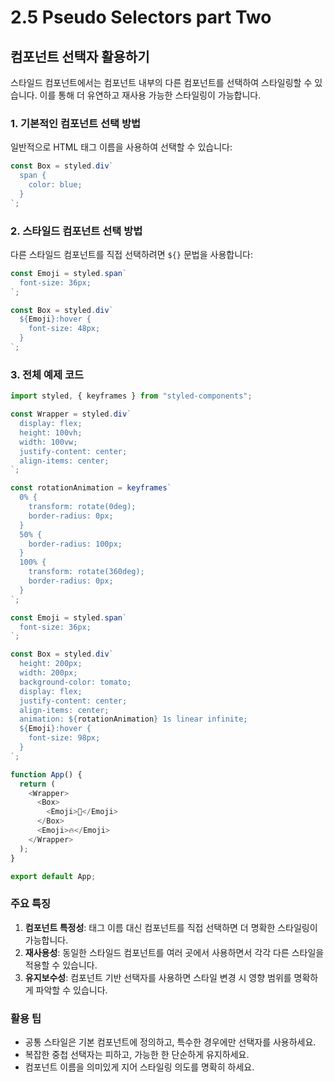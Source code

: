 # 2.5 Pseudo Selectors part Two

## 컴포넌트 선택자 활용하기

스타일드 컴포넌트에서는 컴포넌트 내부의 다른 컴포넌트를 선택하여 스타일링할 수 있습니다. 이를 통해 더 유연하고 재사용 가능한 스타일링이 가능합니다.

### 1. 기본적인 컴포넌트 선택 방법

일반적으로 HTML 태그 이름을 사용하여 선택할 수 있습니다:

```js
const Box = styled.div`
  span {
    color: blue;
  }
`;
```

### 2. 스타일드 컴포넌트 선택 방법

다른 스타일드 컴포넌트를 직접 선택하려면 `${}` 문법을 사용합니다:

```js
const Emoji = styled.span`
  font-size: 36px;
`;

const Box = styled.div`
  ${Emoji}:hover {
    font-size: 48px;
  }
`;
```

### 3. 전체 예제 코드

```js
import styled, { keyframes } from "styled-components";

const Wrapper = styled.div`
  display: flex;
  height: 100vh;
  width: 100vw;
  justify-content: center;
  align-items: center;
`;

const rotationAnimation = keyframes`
  0% {
    transform: rotate(0deg);
    border-radius: 0px;
  }
  50% {
    border-radius: 100px;
  }
  100% {
    transform: rotate(360deg);
    border-radius: 0px;
  }
`;

const Emoji = styled.span`
  font-size: 36px;
`;

const Box = styled.div`
  height: 200px;
  width: 200px;
  background-color: tomato;
  display: flex;
  justify-content: center;
  align-items: center;
  animation: ${rotationAnimation} 1s linear infinite;
  ${Emoji}:hover {
    font-size: 98px;
  }
`;

function App() {
  return (
    <Wrapper>
      <Box>
        <Emoji>🤩</Emoji>
      </Box>
      <Emoji>🔥</Emoji>
    </Wrapper>
  );
}

export default App;
```

### 주요 특징

1. **컴포넌트 특정성**: 태그 이름 대신 컴포넌트를 직접 선택하면 더 명확한 스타일링이 가능합니다.
2. **재사용성**: 동일한 스타일드 컴포넌트를 여러 곳에서 사용하면서 각각 다른 스타일을 적용할 수 있습니다.
3. **유지보수성**: 컴포넌트 기반 선택자를 사용하면 스타일 변경 시 영향 범위를 명확하게 파악할 수 있습니다.

### 활용 팁

- 공통 스타일은 기본 컴포넌트에 정의하고, 특수한 경우에만 선택자를 사용하세요.
- 복잡한 중첩 선택자는 피하고, 가능한 한 단순하게 유지하세요.
- 컴포넌트 이름을 의미있게 지어 스타일링 의도를 명확히 하세요.
